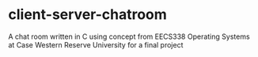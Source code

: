 # client-server-chatroom
A chat room written in C using concept from EECS338 Operating Systems at Case Western Reserve University for a final project
